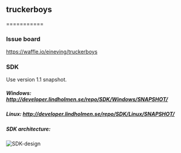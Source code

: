 ## truckerboys ##
===========

### Issue board
https://waffle.io/eineving/truckerboys

### SDK
Use version 1.1 snapshot.

##### Windows: http://developer.lindholmen.se/repo/SDK/Windows/SNAPSHOT/

##### Linux: http://developer.lindholmen.se/repo/SDK/Linux/SNAPSHOT/

##### SDK architecture:
![SDK-design](https://developer.lindholmen.se/redmine/system/rich/rich_files/rich_files/000/000/040/original/SDK_design.png)

